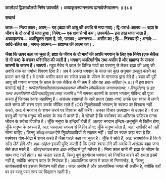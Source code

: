 **कालोऽयं द्विपरार्धालयो निमेष उपचर्यते ।** **अव्याकृतस्यानन्तस्य ह्यनादेर्जगदात्मन: ॥ ३८॥** 

**शब्दार्थ** 

**काल:—** **नित्य काल** **; अयम्—** **यह (ब्रह्मा की आयु की अवधि से मापा गया)** **; द्वि-परार्ध-आलय:—** **ब्रह्मा के जीवन के दो अर्धों** **से मापा हुआ** **; निमेष:—** **एक क्षण से भी कम** **; उपचर्यते—** **इस तरह मापा जाता है** **; अव्याकृतस्य—** **अपरिवॢतत रहता है, जो,** **उसका** **; अनन्तस्य—** **असीम का** **; हि—** **निश्चय ही** **; अनादे:—** **आदि-रहित का** **; जगत्-आत्मन:—** **ब्रह्माण्ड की आत्मा का।** **.** 

**जैसा कि ऊपर कहा जा चुका है, ब्रह्मा के जीवन के दो भागों की अवधि भगवान् के लिए** **एक निमेष (एक सेकेंड से भी कम) के बराबर परिगणित की जाती है। भगवान् अपरिवर्तनीय** **तथा असीम हैं और ब्रह्माण्ड के समस्त कारणों के कारण हैं।** **तात्पर्य :** महॢष मैत्रेय ने काल के विभिन्न मापों का परमाणु से लेकर ब्रह्मा की आयु की अवधि तक का पर्याप्त विवरण दिया है। अब वे अनन्त भगवान् के काल का कुछ अनुमान प्रस्तुत करने का प्रयास कर रहे हैं। वे उनके असीम काल का संकेत ब्रह्मा के जीवन के मानदण्ड द्वारा देते हैं। ब्रह्मा की पूरी आयु की गणना भगवान् के काल के एक सेकेंड से भी कम है और वह *ब्रह्म-संहिता* (५.४८) में इस प्रकार बतलाई गई है : *यस्यैकनिश्वसितकालमथावलश्ब्य* *जीवन्ति लोमविलजा जगदण्डनाथा:।* *विष्णुर्महान् स इह यस्य कलाविशेषो* *गोविन्दमादिपुरुषं तमहं भजामि॥* ''मैं समस्त कारणों के कारण भगवान् गोविन्द की पूजा करता हूँ जिनका स्वांश महाविष्णु है। असंलय ब्रह्माण्डों के सारे प्रधान (ब्रह्मा-गण) उनके एक श्वास में लगने वाले समय की शरण ग्रहण करके जीवित रहते हैं।ÓÓ निॢवशेषवादी भगवान् के स्वरूप पर विश्वास नहीं करते, अत: वे भगवान् के शयन करने पर विश्वास नहीं करेंगे। उनका विचार अल्पज्ञान से उत्पन्न है। वे हर वस्तु की गणना मनुष्य की क्षमता के रूप में करते हैं। वे सोचते हैं कि परमेश्वर का अस्तित्व सकि्रय मानव जीवन के सर्वथा विपरीत है। चूँकि मनुष्य के इन्द्रियाँ होती हैं, अतएव भगवान इन्द्रिय-अनुभूति से विहीन होगा; चूँकि मनुष्य के स्वरूप है, अत: परमात्मा स्वरूप से विहीन होगा; चूँकि मनुष्य सोता है, अत: सर्वोपरि को नहीं सोना चाहिए। किन्तु *श्रीमद्भागवत* ऐसे निॢवशेषवादियों से सहमत नहीं। यहाँ पर स्पष्ट कहा गया है कि परमेश्वर योग-निद्रा में शयन करते हैं जैसा पहले कहा जा चुका है। चूँकि वे सोते हैं, अत: स्वाभाविक है कि वे साँस लेंते होंगे और *ब्रह्म-संहिता* इसकी पुष्टि करती है कि उनके श्वास लेने की अवधि में असंलय ब्रह्मा जन्म लेते तथा मरते हैं। *श्रीमद्भागवत* तथा *ब्रह्म-संहिता* में पूर्ण मतैक्य है। नित्य काल कभी भी ब्रह्मा के जीवन के साथ नष्ट नहीं होता। यह चलता रहता है, किन्तु पूर्ण पुरुषोत्तम भगवान् को नियंत्रित करने की क्षमता इसमें नहीं है, क्योंकि भगवान् काल के नियंत्रक हैं। आध्यात्मिक जगत में काल तो निस्सन्देह, है, किन्तु कार्यकलापों पर इसका नियंत्रण नहीं होता। काल असीम है और आध्यात्मिक जगत भी असीम है, क्योंकि वहाँ पर हर वस्तु परम स्तर पर विद्यमान रहती है।  